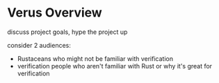 # Verus Overview

discuss project goals, hype the project up

consider 2 audiences:
 - Rustaceans who might not be familiar with verification
 - verification people who aren't familiar with Rust or why it's great for verification
